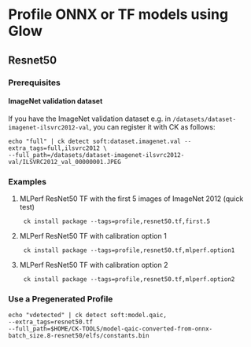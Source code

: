 
# Profile ONNX or TF models using Glow

## Resnet50

### Prerequisites

#### ImageNet validation dataset

If you have the ImageNet validation dataset e.g. in `/datasets/dataset-imagenet-ilsvrc2012-val`, you can register it with CK as follows:

    echo "full" | ck detect soft:dataset.imagenet.val --extra_tags=full,ilsvrc2012 \
    --full_path=/datasets/dataset-imagenet-ilsvrc2012-val/ILSVRC2012_val_00000001.JPEG

### Examples

1. MLPerf ResNet50 TF with the first 5 images of ImageNet 2012 (quick test) 
						 
		ck install package --tags=profile,resnet50.tf,first.5
2. MLPerf ResNet50 TF with calibration option 1

		ck install package --tags=profile,resnet50.tf,mlperf.option1
3. MLPerf ResNet50 TF with calibration option 2

		ck install package --tags=profile,resnet50.tf,mlperf.option2

### Use a Pregenerated Profile
	echo "vdetected" | ck detect soft:model.qaic,
    --extra_tags=resnet50.tf
    --full_path=$HOME/CK-TOOLS/model-qaic-converted-from-onnx-batch_size.8-resnet50/elfs/constants.bin

